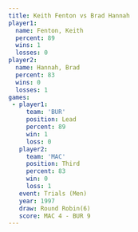 ```yaml
---
title: Keith Fenton vs Brad Hannah
player1:             
  name: Fenton, Keith
  percent: 89        
  wins: 1            
  losses: 0          
player2:             
  name: Hannah, Brad 
  percent: 83        
  wins: 0            
  losses: 1          
games:
 - player1:        
     team: 'BUR'   
     position: Lead
     percent: 89   
     win: 1        
     loss: 0       
   player2:         
     team: 'MAC'    
     position: Third
     percent: 83    
     win: 0         
     loss: 1        
   event: Trials (Men) 
   year: 1997          
   draw: Round Robin(6)
   score: MAC 4 - BUR 9
---
```

